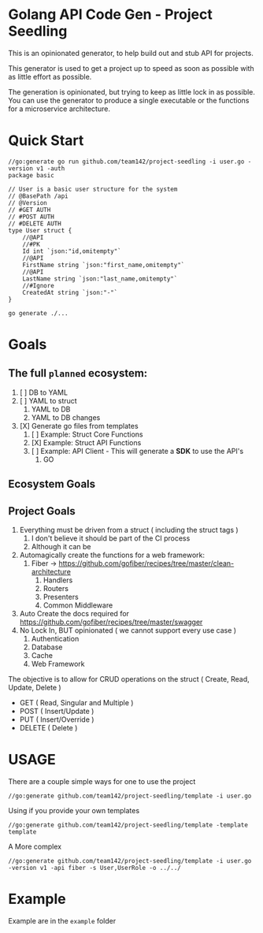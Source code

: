 # Golang API Code Gen - Project Seedling

This is an opinionated generator, to help build out and stub API for projects.

This generator is used to get a project up to speed as soon as possible with as little effort as possible.

The generation is opinionated, but trying to keep as little lock in as possible.
You can use the generator to produce a single executable or the functions for a microservice architecture.

# Quick Start
```golang
//go:generate go run github.com/team142/project-seedling -i user.go -version v1 -auth
package basic

// User is a basic user structure for the system
// @BasePath /api
// @Version
// #GET AUTH
// #POST AUTH
// #DELETE AUTH
type User struct {
	//@API
	//#PK
	Id int `json:"id,omitempty"`
	//@API
	FirstName string `json:"first_name,omitempty"`
	//@API
	LastName string `json:"last_name,omitempty"`
	//#Ignore
	CreatedAt string `json:"-"`
}
```

`go generate ./...`

# Goals

## The full `planned` ecosystem:
1. [ ] DB to YAML
2. [ ] YAML to struct
   1. YAML to DB
   2. YAML to DB changes
3. [X] Generate go files from templates 
   1. [ ] Example: Struct Core Functions
   2. [X] Example: Struct API Functions
   3. [ ] Example: API Client - This will generate a **SDK** to use the API's
      1. GO


##  Ecosystem Goals


##  Project Goals

1. Everything must be driven from a struct ( including the struct tags )
   1. I don't believe it should be part of the CI process
   2. Although it can be
2. Automagically create the functions for a web framework:
   1. Fiber -> https://github.com/gofiber/recipes/tree/master/clean-architecture
      1. Handlers
      2. Routers
      3. Presenters  
      4. Common Middleware
3. Auto Create the docs required for https://github.com/gofiber/recipes/tree/master/swagger
4. No Lock In, BUT opinionated ( we cannot support every use case )
   1. Authentication
   2. Database
   3. Cache
   4. Web Framework

The objective is to allow for CRUD operations on the struct ( Create, Read, Update, Delete )
* GET ( Read, Singular and Multiple )
* POST ( Insert/Update )
* PUT ( Insert/Override )
* DELETE ( Delete )

# USAGE
There are a couple simple ways for one to use the project

```
//go:generate github.com/team142/project-seedling/template -i user.go
```

Using if you provide your own templates
```
//go:generate github.com/team142/project-seedling/template -template template
```

A More complex 

```
//go:generate github.com/team142/project-seedling/template -i user.go -version v1 -api fiber -s User,UserRole -o ../../
```

# Example
Example are in the `example` folder
